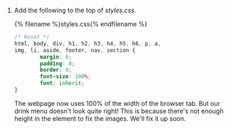 1. Add the following to the top of _styles.css_.
    
    {% filename %}styles.css{% endfilename %}
    ```css
    /* Reset */
    html, body, div, h1, h2, h3, h4, h5, h6, p, a,
    img, li, aside, footer, nav, section {
            margin: 0;
            padding: 0;
            border: 0;
            font-size: 100%;
            font: inherit;
    }
    ```

    The webpage now uses 100% of the width of the browser tab. But our drink menu doesn't look quite right! This is because there's not enough height in the element to fix the images. We'll fix it up soon.